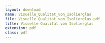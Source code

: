```yaml
---
layout: download
name: Visuelle_Qualitat_von_Isolierglas
file: Visuelle_Qualitat_von_Isolierglas.pdf
title: Visuelle Qualität von Isolierglas
extension: pdf
class: pdf
---
```

